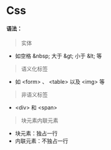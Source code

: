 # Css
#### 语法：
> 实体 
- 如空格 \&nbsp; 大于 \&gt; 小于 \&lt; 等
> 语义化标签
- 如 \<form> 、 \<table> 以及 \<img> 等
> 非语义标签
- \<div> 和 \<span>
> 块元素内联元素
- 块元素：独占一行 
- 内联元素：不独占一行
